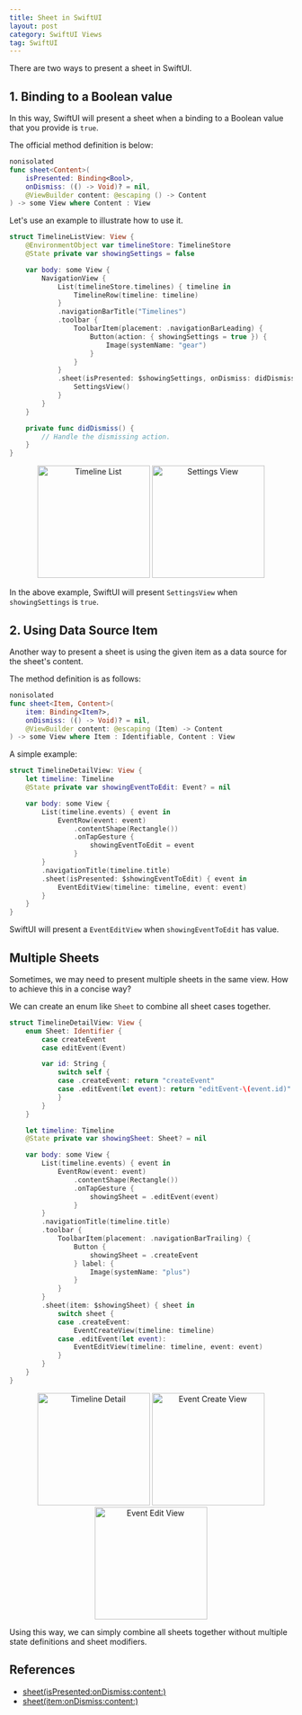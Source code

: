 ```yaml
---
title: Sheet in SwiftUI
layout: post
category: SwiftUI Views
tag: SwiftUI
---
```


There are two ways to present a sheet in SwiftUI.

## 1. Binding to a Boolean value

In this way, SwiftUI will present a sheet when a binding to a Boolean value that you provide is `true`.

The official method definition is below:

```swift
nonisolated
func sheet<Content>(
    isPresented: Binding<Bool>,
    onDismiss: (() -> Void)? = nil,
    @ViewBuilder content: @escaping () -> Content
) -> some View where Content : View
```

Let's use an example to illustrate how to use it.

```swift
struct TimelineListView: View {
    @EnvironmentObject var timelineStore: TimelineStore
    @State private var showingSettings = false

    var body: some View {
        NavigationView {
            List(timelineStore.timelines) { timeline in 
                TimelineRow(timeline: timeline)
            }
            .navigationBarTitle("Timelines")
            .toolbar {
                ToolbarItem(placement: .navigationBarLeading) {
                    Button(action: { showingSettings = true }) {
                        Image(systemName: "gear")
                    }
                }
            }
            .sheet(isPresented: $showingSettings, onDismiss: didDismiss) {
                SettingsView()
            }
        }
    }

    private func didDismiss() {
        // Handle the dismissing action.
    }
}
```

<div align="center">
  <img src="/assets/posts/timeline_list.png" alt="Timeline List" width="200"/>
  <img src="/assets/posts/settings_view.png" alt="Settings View" width="200"/>
</div>

In the above example, SwiftUI will present `SettingsView` when `showingSettings` is `true`.

## 2. Using Data Source Item

Another way to present a sheet is using the given item as a data source for the sheet's content.

The method definition is as follows:

```swift
nonisolated
func sheet<Item, Content>(
    item: Binding<Item?>,
    onDismiss: (() -> Void)? = nil,
    @ViewBuilder content: @escaping (Item) -> Content
) -> some View where Item : Identifiable, Content : View
```

A simple example:

```swift
struct TimelineDetailView: View {
    let timeline: Timeline
    @State private var showingEventToEdit: Event? = nil

    var body: some View {
        List(timeline.events) { event in 
            EventRow(event: event)
                .contentShape(Rectangle())
                .onTapGesture {
                    showingEventToEdit = event
                }
        }
        .navigationTitle(timeline.title)
        .sheet(isPresented: $showingEventToEdit) { event in
            EventEditView(timeline: timeline, event: event)
        }
    }
}
```

SwiftUI will present a `EventEditView` when `showingEventToEdit` has value.

## Multiple Sheets

Sometimes, we may need to present multiple sheets in the same view. How to achieve this in a concise way? 

We can create an enum like `Sheet` to combine all sheet cases together.

```swift
struct TimelineDetailView: View {
    enum Sheet: Identifier {
        case createEvent
        case editEvent(Event)

        var id: String {
            switch self {
            case .createEvent: return "createEvent"
            case .editEvent(let event): return "editEvent-\(event.id)"
            }
        }
    }

    let timeline: Timeline
    @State private var showingSheet: Sheet? = nil

    var body: some View {
        List(timeline.events) { event in 
            EventRow(event: event)
                .contentShape(Rectangle())
                .onTapGesture {
                    showingSheet = .editEvent(event)
                }
        }
        .navigationTitle(timeline.title)
        .toolbar {
            ToolbarItem(placement: .navigationBarTrailing) {
                Button {
                    showingSheet = .createEvent
                } label: {
                    Image(systemName: "plus")
                }
            }
        }
        .sheet(item: $showingSheet) { sheet in
            switch sheet {
            case .createEvent: 
                EventCreateView(timeline: timeline)
            case .editEvent(let event): 
                EventEditView(timeline: timeline, event: event)
            }
        }
    }
}
```

<div align="center">
  <img src="/assets/posts/timeline_detail.png" alt="Timeline Detail" width="200"/>
  <img src="/assets/posts/event_create_view.png" alt="Event Create View" width="200"/>
  <img src="/assets/posts/event_edit_view.png" alt="Event Edit View" width="200"/>
</div>

Using this way, we can simply combine all sheets together without multiple state definitions and sheet modifiers.

## References

- [sheet(isPresented:onDismiss:content:)](https://developer.apple.com/documentation/swiftui/view/sheet(ispresented:ondismiss:content:))
- [sheet(item:onDismiss:content:)](https://developer.apple.com/documentation/swiftui/view/sheet(item:ondismiss:content:))